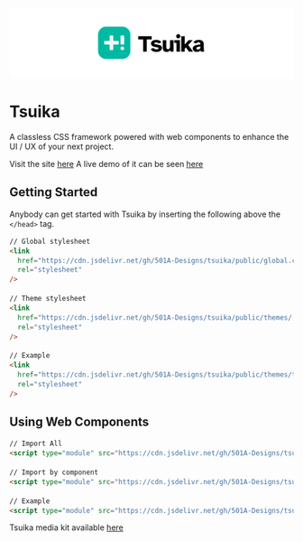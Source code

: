 ![Tsuika Banner](/img/tsuikaBanner.png)

# Tsuika
A classless CSS framework powered with web components to enhance the UI / UX of your next project.

Visit the site [here](https://tsuika.netlify.app)
A live demo of it can be seen [here](https://codepen.io/501A/pen/VwKVoXX)

## Getting Started
Anybody can get started with Tsuika by inserting the following above the `</head>` tag.

```html
// Global stylesheet
<link
  href="https://cdn.jsdelivr.net/gh/501A-Designs/tsuika/public/global.css"
  rel="stylesheet"
/>

// Theme stylesheet
<link
  href="https://cdn.jsdelivr.net/gh/501A-Designs/tsuika/public/themes/[NAME OF THEME].css"
  rel="stylesheet"
/>

// Example
<link
  href="https://cdn.jsdelivr.net/gh/501A-Designs/tsuika/public/themes/tsuika.css"
  rel="stylesheet"
/>
```

## Using Web Components
```html
// Import All
<script type="module" src="https://cdn.jsdelivr.net/gh/501A-Designs/tsuika/public/index.js" defer></script>

// Import by component
<script type="module" src="https://cdn.jsdelivr.net/gh/501A-Designs/tsuika/public/components/[NAME OF COMPONENT].js" defer></script>

// Example
<script type="module" src="https://cdn.jsdelivr.net/gh/501A-Designs/tsuika/public/components/card-normal.js" defer></script>
```


Tsuika media kit available [here](https://tsuika.netlify.app/media-kit.html)

